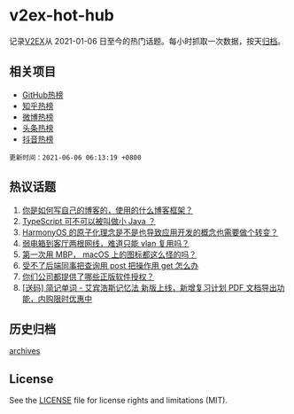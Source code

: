 # v2ex-hot-hub

 记录[V2EX](https://www.v2ex.com/)从 2021-01-06 日至今的热门话题。每小时抓取一次数据，按天[归档](archives)。
 
 ## 相关项目

- [GitHub热榜](https://github.com/snaildev/github-hot-hub)
- [知乎热榜](https://github.com/snaildev/zhihu-hot-hub)
- [微博热榜](https://github.com/snaildev/weibo-hot-hub)
- [头条热榜](https://github.com/snaildev/toutiao-hot-hub)
- [抖音热榜](https://github.com/snaildev/douyin-hot-hub)


 `更新时间：2021-06-06 06:13:19 +0800`

## 热议话题

1. [你是如何写自己的博客的，使用的什么博客框架？](https://www.v2ex.com/t/781517)
1. [TypeScript 可不可以被叫做小 Java ？](https://www.v2ex.com/t/781504)
1. [HarmonyOS 的原子化理念是不是也导致应用开发的概念也需要做个转变？](https://www.v2ex.com/t/781535)
1. [弱电箱到客厅两根网线，难道只能 vlan 复用吗？](https://www.v2ex.com/t/781590)
1. [第一次用 MBP， macOS 上的图标都这么怪的吗？](https://www.v2ex.com/t/781525)
1. [受不了后端同事把查询用 post 把操作用 get 怎么办](https://www.v2ex.com/t/781539)
1. [你们公司都提供了哪些正版软件授权？](https://www.v2ex.com/t/781505)
1. [[送码] 简记单词 - 艾宾浩斯记忆法 新版上线，新增复习计划 PDF 文档导出功能，内购限时优惠中](https://www.v2ex.com/t/781521)

## 历史归档

[archives](archives)

## License

See the [LICENSE](LICENSE) file for license rights and limitations (MIT).
